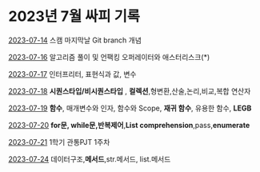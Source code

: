 # 2023년 7월 싸피 기록

[2023-07-14](https://github.com/SSAFY10kim/TIL/blob/master/7%EC%9B%94%20TIL/0714.md)  스캠 마지막날 Git branch 개념

[2023-07-16](https://github.com/SSAFY10kim/TIL/blob/master/7%EC%9B%94%20TIL/0716.md) 알고리즘 풀이 및 언팩킹 오퍼레이터와 애스터리스크(*)

[2023-07-17](https://github.com/SSAFY10kim/TIL/blob/master/7%EC%9B%94%20TIL/0717.md) 인터프리터, 표현식과 값, 변수

[2023-07-18](https://github.com/SSAFY10kim/TIL/blob/master/7%EC%9B%94%20TIL/0718.md) **시퀀스타입/비시퀀스타입** , **컬렉션**,형변환,산술,논리,비교,복합 연산자

[2023-07-19](https://github.com/SSAFY10kim/TIL/blob/master/7%EC%9B%94%20TIL/0719.md) **함수**, 매개변수와 인자, 함수와 Scope, **재귀 함수**, 유용한 함수, **LEGB**

[2023-07-20](https://github.com/SSAFY10kim/TIL/blob/master/7%EC%9B%94%20TIL/0720.md) **for문, while문,반복제어**,**List comprehension**,pass,**enumerate**

[2023-07-21](https://github.com/SSAFY10kim/TIL/blob/master/7%EC%9B%94%20TIL/0721.md) 1학기 관통PJT 1주차

[2023-07-24](https://github.com/SSAFY10kim/TIL/blob/master/7%EC%9B%94%20TIL/0724.md) 데이터구조,**메서드**,str.메서드, list.메서드
